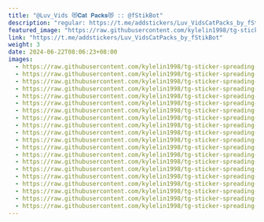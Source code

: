 ```yaml
---
title: "@Luv_Vids 😻𝐂𝐚𝐭 𝐏𝐚𝐜𝐤𝐬😻 :: @fStikBot"
description: "regular: https://t.me/addstickers/Luv_VidsCatPacks_by_fStikBot"
featured_image: "https://raw.githubusercontent.com/kylelin1998/tg-sticker-spreading-worldwide-images/main/img/b6323ba4-72b2-4b55-a6a0-5c4d03b1bfaa.jpg"
link: "https://t.me/addstickers/Luv_VidsCatPacks_by_fStikBot"
weight: 3
date: 2024-06-22T08:06:23+08:00
images:
  - https://raw.githubusercontent.com/kylelin1998/tg-sticker-spreading-worldwide-images/main/img/b6323ba4-72b2-4b55-a6a0-5c4d03b1bfaa.jpg
  - https://raw.githubusercontent.com/kylelin1998/tg-sticker-spreading-worldwide-images/main/img/0885a447-5d0d-4965-98f2-a81228fd8311.jpg
  - https://raw.githubusercontent.com/kylelin1998/tg-sticker-spreading-worldwide-images/main/img/cbb33a32-88e4-41b5-b355-af4fa2af4a89.jpg
  - https://raw.githubusercontent.com/kylelin1998/tg-sticker-spreading-worldwide-images/main/img/7172b80b-3ad6-448c-8edd-1c7d8a7c2d77.jpg
  - https://raw.githubusercontent.com/kylelin1998/tg-sticker-spreading-worldwide-images/main/img/87c46213-c632-49b2-bdb5-5181ab8870e6.jpg
  - https://raw.githubusercontent.com/kylelin1998/tg-sticker-spreading-worldwide-images/main/img/0a757d15-22d4-4449-a912-c86e8ef8cc25.jpg
  - https://raw.githubusercontent.com/kylelin1998/tg-sticker-spreading-worldwide-images/main/img/bec86e3d-e4c8-4b5b-87c8-d0b300ace633.jpg
  - https://raw.githubusercontent.com/kylelin1998/tg-sticker-spreading-worldwide-images/main/img/9d7cb0a0-3f69-4c96-8b88-8d5e4eda4123.jpg
  - https://raw.githubusercontent.com/kylelin1998/tg-sticker-spreading-worldwide-images/main/img/c09311b2-815d-413b-ade8-45ac5751a8bf.jpg
  - https://raw.githubusercontent.com/kylelin1998/tg-sticker-spreading-worldwide-images/main/img/46bb29bf-8807-4820-8bca-8cc19bd71fe0.jpg
  - https://raw.githubusercontent.com/kylelin1998/tg-sticker-spreading-worldwide-images/main/img/b0e1d9a5-49f9-4ca9-bc3b-6a447d785311.jpg
  - https://raw.githubusercontent.com/kylelin1998/tg-sticker-spreading-worldwide-images/main/img/7b5a14dd-7228-4115-8028-71d3b3df898a.jpg
  - https://raw.githubusercontent.com/kylelin1998/tg-sticker-spreading-worldwide-images/main/img/66fdcb34-1580-4c68-b163-71beb90cc8e8.jpg
  - https://raw.githubusercontent.com/kylelin1998/tg-sticker-spreading-worldwide-images/main/img/f8d30aa8-7c4f-43f0-8f13-d7b56044a84c.jpg
  - https://raw.githubusercontent.com/kylelin1998/tg-sticker-spreading-worldwide-images/main/img/aebd3327-4efe-45e5-9a46-1f9333436c01.jpg
  - https://raw.githubusercontent.com/kylelin1998/tg-sticker-spreading-worldwide-images/main/img/a8539de2-1c82-4b2f-a684-d1dacb4437b0.jpg
  - https://raw.githubusercontent.com/kylelin1998/tg-sticker-spreading-worldwide-images/main/img/a7eebf0f-4e2a-4a25-8031-fcf2b67c3df9.jpg
  - https://raw.githubusercontent.com/kylelin1998/tg-sticker-spreading-worldwide-images/main/img/5d0497af-8004-4451-9419-ca4d8417c617.jpg
  - https://raw.githubusercontent.com/kylelin1998/tg-sticker-spreading-worldwide-images/main/img/18a18c5b-3ff0-44d7-bc4d-3dfbe67563a0.jpg
  - https://raw.githubusercontent.com/kylelin1998/tg-sticker-spreading-worldwide-images/main/img/3a84a674-51ab-4507-bfd7-a24cdeee4318.jpg
---
```

